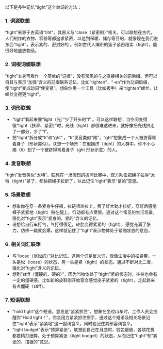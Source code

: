 以下是多种记忆“tight”这个单词的方法：

### 1. 词源联想
“tight”来源于古英语“tiht”，其原义与“close（紧密的）”相关。可以联想在古代，人们制作的衣物、容器等都追求紧密，以达到保暖、储存等目的，就像现在我们说东西“tight”，表示紧的、密封好的 。例如古代人编织的篮子紧密结实（tight），能很好地盛放物品。

### 2. 词根词缀联想 
“tight”本身可看作一个简单的“词根”，没有常见的与之直接相关的前后缀。但可以将其与表示“加强”含义的前缀联系记忆，比如“tighten”，“-en”作为动词后缀，使“tight”变成动词“使变紧”。想象你用一个工具（比如扳手）来“tighten”螺丝，让螺丝变得更“tight”。 

### 3. 词形联想 
 - “tight”看起来像“light（光）”少了开头的“l” 。可以这样联想：当空间变得很“tight（狭窄、紧密）”时，光线（light）都很难透进来，就好像把光线挤走了一部分，少了“l”。 
 - 把“tight”拆分成“ti”和“ght” 。“ti”发音类似“踢”，“ght”想象成一个人被挤得弯着身子（形状类似）。联想一个场景：在很拥挤（tight）的人群中，你不小心踢（ti）到了一个被挤得弯着身子（ght 形状示意）的人。 

### 4. 发音联想 
“tight”发音类似“太特”。联想在一场激烈的拔河比赛中，双方队伍把绳子拉得“太特（tight）”紧了，都快把绳子拉断了，以此记住“tight”表示“紧的”意思。 

### 5. 场景联想 
 - 想象你在穿一条紧身牛仔裤，拉链很难拉上，费了好大劲才拉好，穿好后感觉裤子紧紧地（tight）贴在腿上，行动都有点受限。通过这个常见的生活场景，强化对“tight”表示“紧身的、紧的”含义的记忆。 
 - 设想给自行车打气，气打得很足，轮胎变得紧紧的（tight），感觉充满了张力，仿佛一戳就会爆，这样就记住了“tight”表示物体处于紧绷状态的意思。 

### 6. 相关词汇联想 
 - 与“loose（宽松的）”对比记忆。这两个词是反义词，就像生活中的松紧带，一头是松（loose）的状态，另一头是紧（tight）的状态。通过不断对比二者，强化对“tight”含义的记忆。 
 - 想到“stiff（僵硬的、硬的）”，因为当物体处于“tight”紧的状态时，往往也会有一定的僵硬感。比如新的皮鞋刚开始穿会感觉皮子紧紧的（tight），走起路来有点僵硬（stiff）。 

### 7. 短语联想 
 - “hold tight”这个短语，意思是“紧紧抓住”。想象在坐过山车时，工作人员会提醒你“Hold tight！”，你会用力紧紧抓住把手，通过这个短语及相关场景记住“tight”表示“紧紧地”这一副词含义，同时也记住其形容词含义。 
 - “tight budget”表示“预算紧张”。联想到自己在月底时，钱包瘪瘪，各项花费都要精打细算，处于预算紧张（tight budget）的状态，从而记住“tight”有“紧张的、拮据的”意思。 